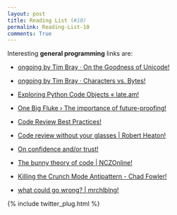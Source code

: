 ```yaml
---
layout: post
title: Reading List (#10)
permalink: Reading-List-10
comments: True
---
```



Interesting **general programming** links are:
    
    
* <a href="http://www.tbray.org/ongoing/When/200x/2003/04/06/Unicode" target="_blank">ongoing by Tim Bray · On the Goodness of Unicode!</a>
    
    
* <a href="http://www.tbray.org/ongoing/When/200x/2003/04/26/UTF" target="_blank">ongoing by Tim Bray · Characters vs. Bytes!</a>
    
    
* <a href="http://late.am/post/2012/03/26/exploring-python-code-objects.html" target="_blank">Exploring Python Code Objects « late.am!</a>
    
    
* <a href="http://www.onebigfluke.com/2015/05/the-importance-of-future-proofing.html" target="_blank">One Big Fluke › The importance of future-proofing!</a>
    
    
* <a href="http://kevinlondon.com/2015/05/05/code-review-best-practices.html" target="_blank">Code Review Best Practices!</a>
    
    
* <a href="http://robertheaton.com/2014/06/20/code-review-without-your-eyes/" target="_blank">Code review without your glasses | Robert Heaton!</a>
    
    
* <a href="https://thinkmarkets.wordpress.com/2009/02/08/on-confidence-andor-trust/" target="_blank">On confidence and/or trust!</a>
    
    
* <a href="http://www.nczonline.net/blog/2015/05/14/the-bunny-theory-of-code/" target="_blank">The bunny theory of code | NCZOnline!</a>
    
    
* <a href="http://chadfowler.com/blog/2014/01/22/the-crunch-mode-antipattern/" target="_blank">Killing the Crunch Mode Antipattern - Chad Fowler!</a>
    
    
* <a href="http://mrchlblng.me/2015/05/what-could-go-wrong/?utm_content=buffer59396&amp;utm_medium=social&amp;utm_source=twitter.com&amp;utm_campaign=buffer" target="_blank">what could go wrong? | mrchlblng!</a>
    


{% include twitter_plug.html %}